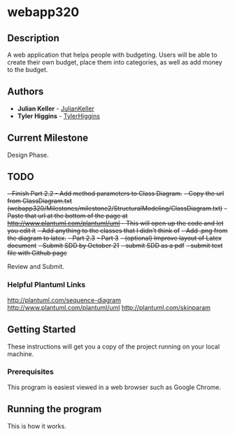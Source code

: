 # webapp320
## Description
A web application that helps people with budgeting.  Users will be able to create their own budget, place them into categories, as well as add money to the budget.

## Authors

* **Julian Keller**  - [JulianKeller](https://github.com/JulianKeller)
* **Tyler Higgins**  - [TylerHiggins](https://github.com/tylerhiggins)

## Current Milestone
Design Phase.

## TODO
~~- Finish Part 2.2 - Add method parameters to Class Diagram.~~
  ~~- Copy the url from ClassDiagram.txt (webapp320/Milestones/milestone2/StructuralModeling/ClassDiagram.txt)~~
  ~~- Paste that url at the bottom of the page at http://www.plantuml.com/plantuml/uml    - This will open up the code and let you edit it~~
  ~~- Add anything to the classes that I didn't think of~~
  ~~- Add .png from the diagram to latex.~~
~~- Part 2.3~~
~~- Part 3~~
~~- (optional) Improve layout of Latex document~~
~~- Submit SDD by October 21~~
  ~~- submit SDD as a pdf~~
  ~~- submit text file with Github page~~

Review and Submit.

### Helpful Plantuml Links
http://plantuml.com/sequence-diagram
http://www.plantuml.com/plantuml/uml
http://plantuml.com/skinparam

## Getting Started

These instructions will get you a copy of the project running on your local machine.

### Prerequisites

This program is easiest viewed in a web browser such as Google Chrome.

## Running the program

This is how it works.



